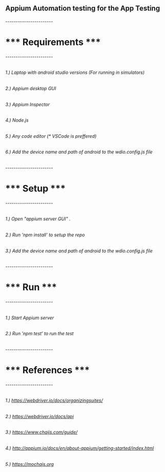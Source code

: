 ## Appium Automation testing for the App Testing
###### -----------------------
#   *** Requirements ***    
###### -----------------------
###### 1.) Laptop with android studio versions (For running in simulators)
###### 2.) Appium desktop GUI
###### 3.) Appium Inspector
###### 4.) Node.js
###### 5.) Any code editor (* VSCode is preffered)
###### 6.) Add the device name and path of android to the wdio.config.js file

###### -----------------------
#   *** Setup ***    
###### -----------------------
###### 1.) Open "appium server GUI" .
###### 2.) Run 'npm install' to setup the repo
###### 3.) Add the device name and path of android to the wdio.config.js file

###### -----------------------
#   *** Run ***    
###### -----------------------
###### 1.) Start Appium server
###### 2.) Run 'npm test' to run the test

###### -----------------------
#   *** References ***    
###### -----------------------
###### 1.) https://webdriver.io/docs/organizingsuites/
###### 2.) https://webdriver.io/docs/api
###### 3.) https://www.chaijs.com/guide/
###### 4.) http://appium.io/docs/en/about-appium/getting-started/index.html
###### 5.) https://mochajs.org